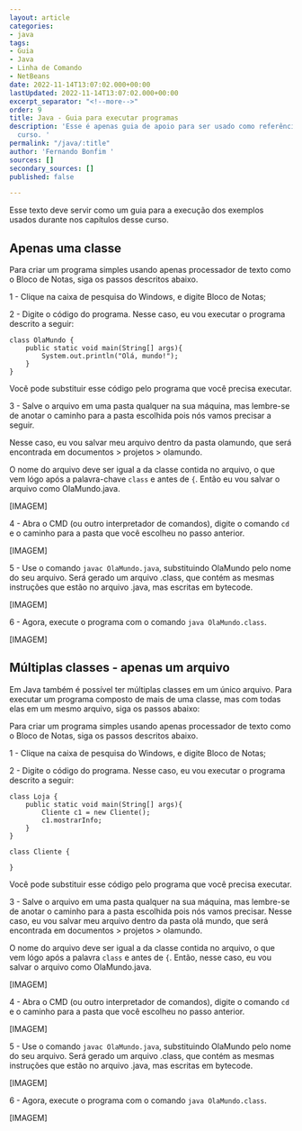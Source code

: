 ```yaml
---
layout: article
categories:
- java
tags:
- Guia
- Java
- Linha de Comando
- NetBeans
date: 2022-11-14T13:07:02.000+00:00
lastUpdated: 2022-11-14T13:07:02.000+00:00
excerpt_separator: "<!--more-->"
order: 9
title: Java - Guia para executar programas
description: 'Esse é apenas guia de apoio para ser usado como referência durante o
  curso. '
permalink: "/java/:title"
author: 'Fernando Bonfim '
sources: []
secondary_sources: []
published: false

---
```

Esse texto deve servir como um guia para a execução dos exemplos usados durante nos capítulos desse curso.

## Apenas uma classe

Para criar um programa simples usando apenas processador de texto como o Bloco de Notas, siga os passos descritos abaixo.

1 - Clique na caixa de pesquisa do Windows, e digite Bloco de Notas;

2 - Digite o código do programa. Nesse caso, eu vou executar o programa descrito a seguir:

    class OlaMundo {
    	public static void main(String[] args){
        	System.out.println("Olá, mundo!");
        }
    }

Você pode substituir esse código pelo programa que você precisa executar.

3 - Salve o arquivo em uma pasta qualquer na sua máquina, mas lembre-se de anotar o caminho para a pasta escolhida pois nós vamos precisar a seguir. 

Nesse caso, eu vou salvar meu arquivo dentro da pasta olamundo, que será encontrada em documentos > projetos > olamundo.

O nome do arquivo deve ser igual a da classe contida no arquivo, o que vem lógo após a palavra-chave `class` e antes de `{`. Então eu vou salvar o arquivo como OlaMundo.java.

\[IMAGEM\]

4 - Abra o CMD (ou outro interpretador de comandos), digite o comando `cd` e o caminho para a pasta que você escolheu no passo anterior.

\[IMAGEM\]

5 - Use o comando `javac OlaMundo.java`, substituindo OlaMundo pelo nome do seu arquivo. Será gerado um arquivo .class, que contém as mesmas instruções que estão no arquivo .java, mas escritas em bytecode.

\[IMAGEM\]

6 - Agora, execute o programa com o comando `java OlaMundo.class`.

\[IMAGEM\]

## Múltiplas classes - apenas um arquivo

Em Java também é possível ter múltiplas classes em um único arquivo. Para executar um programa composto de mais de uma classe, mas com todas elas em um mesmo arquivo, siga os passos abaixo:

Para criar um programa simples usando apenas processador de texto como o Bloco de Notas, siga os passos descritos abaixo.

1 - Clique na caixa de pesquisa do Windows, e digite Bloco de Notas;

2 - Digite o código do programa. Nesse caso, eu vou executar o programa descrito a seguir:

    class Loja {
    	public static void main(String[] args){
        	Cliente c1 = new Cliente();
            c1.mostrarInfo;
        }
    }
    
    class Cliente {
    	
    }

Você pode substituir esse código pelo programa que você precisa executar.

3 - Salve o arquivo em uma pasta qualquer na sua máquina, mas lembre-se de anotar o caminho para a pasta escolhida pois nós vamos precisar. Nesse caso, eu vou salvar meu arquivo dentro da pasta olá mundo, que será encontrada em documentos > projetos > olamundo.

O nome do arquivo deve ser igual a da classe contida no arquivo, o que vem lógo após a palavra `class` e antes de `{`. Então, nesse caso, eu vou salvar o arquivo como OlaMundo.java.

\[IMAGEM\]

4 - Abra o CMD (ou outro interpretador de comandos), digite o comando `cd` e o caminho para a pasta que você escolheu no passo anterior.

\[IMAGEM\]

5 - Use o comando `javac OlaMundo.java`, substituindo OlaMundo pelo nome do seu arquivo. Será gerado um arquivo .class, que contém as mesmas instruções que estão no arquivo .java, mas escritas em bytecode.

\[IMAGEM\]

6 - Agora, execute o programa com o comando `java OlaMundo.class`.

\[IMAGEM\]